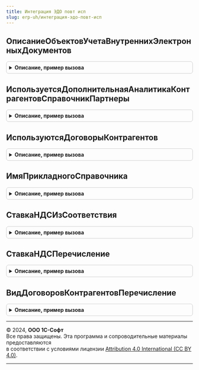 ```yaml
---
title: Интеграция ЭДО повт исп
slug: erp-uh/интеграция-эдо-повт-исп
---
```



## ОписаниеОбъектовУчетаВнутреннихЭлектронныхДокументов
<details style="margin: 1em 0; padding: 0.5em; border: 1px solid #ccc; border-radius: 6px;">

<summary style="font-weight: bold; cursor: pointer;">Описание, пример вызова</summary>

```bsl

// Возвращаемое значение:
//  Соответствие из КлючИЗначение:
//  * Ключ - см. ОбщегоНазначения.ИдентификаторОбъектаМетаданных
//  * Значение - см. ОбщегоНазначения.ОбъектМетаданныхПоИдентификатору
Функция ОписаниеОбъектовУчетаВнутреннихЭлектронныхДокументов() Экспорт
```

Пример вызова
```bsl
Результат = ИнтеграцияЭДОПовтИсп.ОписаниеОбъектовУчетаВнутреннихЭлектронныхДокументов() 
```
</details>

## ИспользуетсяДополнительнаяАналитикаКонтрагентовСправочникПартнеры
<details style="margin: 1em 0; padding: 0.5em; border: 1px solid #ccc; border-radius: 6px;">

<summary style="font-weight: bold; cursor: pointer;">Описание, пример вызова</summary>

```bsl

// Функция возвращает признак использования справочника Партнеров в качестве
// дополнительной аналитики к справочнику Контрагенты.
//
// Возвращаемое значение:
//  ИспользуетсяСправочникПартнеры - Булево - флаг использования в библиотеке справочника Партнеры.
//
Функция ИспользуетсяДополнительнаяАналитикаКонтрагентовСправочникПартнеры() Экспорт
```

Пример вызова
```bsl
Результат = ИнтеграцияЭДОПовтИсп.ИспользуетсяДополнительнаяАналитикаКонтрагентовСправочникПартнеры() 
```
</details>

## ИспользуютсяДоговорыКонтрагентов
<details style="margin: 1em 0; padding: 0.5em; border: 1px solid #ccc; border-radius: 6px;">

<summary style="font-weight: bold; cursor: pointer;">Описание, пример вызова</summary>

```bsl

Функция ИспользуютсяДоговорыКонтрагентов() Экспорт
```

Пример вызова
```bsl
Результат = ИнтеграцияЭДОПовтИсп.ИспользуютсяДоговорыКонтрагентов() 
```
</details>

## ИмяПрикладногоСправочника
<details style="margin: 1em 0; padding: 0.5em; border: 1px solid #ccc; border-radius: 6px;">

<summary style="font-weight: bold; cursor: pointer;">Описание, пример вызова</summary>

```bsl

// Возвращает имя прикладного справочника по имени библиотечного справочника.
//
// Параметры:
//  ИмяСправочника - строка - название справочника из библиотеки.
//
// Возвращаемое значение:
//  Строка - имя прикладного справочника.
//
Функция ИмяПрикладногоСправочника(ИмяСправочника) Экспорт
```

Пример вызова
```bsl
Результат = ИнтеграцияЭДОПовтИсп.ИмяПрикладногоСправочника(ИмяСправочника) 
```
</details>

## СтавкаНДСИзСоответствия
<details style="margin: 1em 0; padding: 0.5em; border: 1px solid #ccc; border-radius: 6px;">

<summary style="font-weight: bold; cursor: pointer;">Описание, пример вызова</summary>

```bsl

// Функция возвращает соответствующее переданному параметру значение ставки НДС.
// Если в функцию передан параметр ПредставлениеБЭД, то функция вернет ПрикладноеЗначение ставки НДС и наоборот.
//
// Параметры:
//   ПредставлениеБЭД - Строка - строковое представление ставки НДС.
//   ПрикладноеЗначение - ПеречислениеСсылка.СтавкиНДС, СправочникСсылка.СтавкиНДС - прикладное представление
//     соответствующего значения ставки НДС.
//
// Возвращаемое значение:
//   Строка, ПеречислениеСсылка.СтавкиНДС, СправочникСсылка.СтавкиНДС - соответствующее представление ставки НДС.
//
Функция СтавкаНДСИзСоответствия(ПредставлениеБЭД = "", ПрикладноеЗначение = Неопределено) Экспорт
```

Пример вызова
```bsl
Результат = ИнтеграцияЭДОПовтИсп.СтавкаНДСИзСоответствия(ПредставлениеБЭД, ПрикладноеЗначение);
```
</details>

## СтавкаНДСПеречисление
<details style="margin: 1em 0; padding: 0.5em; border: 1px solid #ccc; border-radius: 6px;">

<summary style="font-weight: bold; cursor: pointer;">Описание, пример вызова</summary>

```bsl

// Функция возвращает соответствующее переданному параметру значение ставки НДС.
//
// Параметры:
//   СтавкаНДС - ПеречислениеСсылка.СтавкиНДС, СправочникСсылка.СтавкиНДС - прикладное представление
//               соответствующего значения ставки НДС.
//
// Возвращаемое значение:
//   Строка, ПеречислениеСсылка.СтавкиНДС, СправочникСсылка.СтавкиНДС - соответствующее представление ставки НДС.
//
Функция СтавкаНДСПеречисление(СтавкаНДС) Экспорт
```

Пример вызова
```bsl
Результат = ИнтеграцияЭДОПовтИсп.СтавкаНДСПеречисление(СтавкаНДС) 
```
</details>

## ВидДоговоровКонтрагентовПеречисление
<details style="margin: 1em 0; padding: 0.5em; border: 1px solid #ccc; border-radius: 6px;">

<summary style="font-weight: bold; cursor: pointer;">Описание, пример вызова</summary>

```bsl

// Функция возвращает соответствующее переданному параметру значение вида договора контрагента.
//
// Параметры:
//   ВидДоговора - ПеречислениеСсылка.ВидыДоговоровКонтрагентов - прикладное представление соответствующего значения
//               вида договора контрагента.
//
// Возвращаемое значение:
//   Строка, ПеречислениеСсылка.ВидыДоговоровКонтрагентов - соответствующее вида договора контрагента.
//
Функция ВидДоговоровКонтрагентовПеречисление(ВидДоговора) Экспорт
```

Пример вызова
```bsl
Результат = ИнтеграцияЭДОПовтИсп.ВидДоговоровКонтрагентовПеречисление(ВидДоговора) 
```
</details>

---

© 2024, **ООО 1С-Софт**  
Все права защищены. Эта программа и сопроводительные материалы предоставляются  
в соответствии с условиями лицензии [Attribution 4.0 International (CC BY 4.0)](https://creativecommons.org/licenses/by/4.0/legalcode).

---
